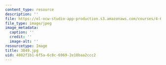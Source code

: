 ```yaml
---
content_type: resource
description: ''
file: https://ol-ocw-studio-app-production.s3.amazonaws.com/courses/4-614-religious-architecture-and-islamic-cultures-fall-2002/4082f1b16f5a6c8c69692e18baa2ccc2_3049.jpg
file_type: image/jpeg
image_metadata:
  caption: ''
  credit: ''
  image-alt: ''
resourcetype: Image
title: 3049.jpg
uid: 4082f1b1-6f5a-6c8c-6969-2e18baa2ccc2
---
```

